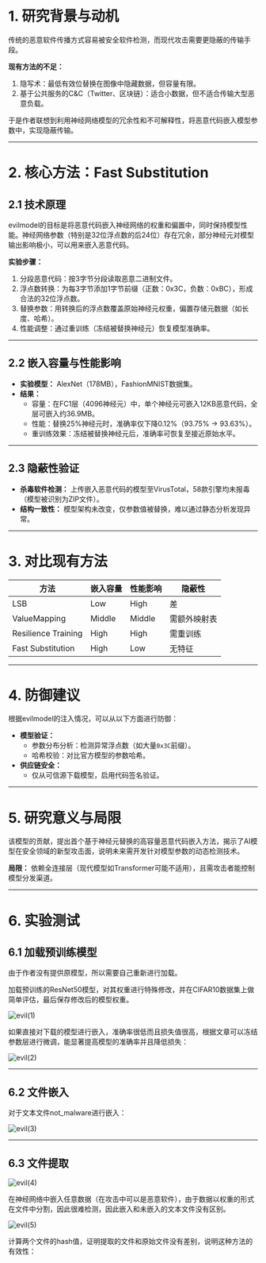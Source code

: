 # 1. 研究背景与动机

传统的恶意软件传播方式容易被安全软件检测，而现代攻击需要更隐蔽的传输手段。

**现有方法的不足：**
1. 隐写术：最低有效位替换在图像中隐藏数据，但容量有限。
2. 基于公共服务的C&C（Twitter、区块链）：适合小数据，但不适合传输大型恶意负载。

于是作者联想到利用神经网络模型的冗余性和不可解释性，将恶意代码嵌入模型参数中，实现隐蔽传输。

---

# 2. 核心方法：Fast Substitution

## 2.1 技术原理

evilmodel的目标是将恶意代码嵌入神经网络的权重和偏置中，同时保持模型性能。神经网络参数（特别是32位浮点数的后24位）存在冗余，部分神经元对模型输出影响极小，可以用来嵌入恶意代码。

**实验步骤：**
1. 分段恶意代码：按3字节分段读取恶意二进制文件。
2. 浮点数转换：为每3字节添加1字节前缀（正数：0x3C，负数：0xBC），形成合法的32位浮点数。
3. 替换参数：用转换后的浮点数覆盖原始神经元权重，偏置存储元数据（如长度、哈希）。
4. 性能调整：通过重训练（冻结被替换神经元）恢复模型准确率。

---

## 2.2 嵌入容量与性能影响

- **实验模型：** AlexNet（178MB），FashionMNIST数据集。
- **结果：**
  - 容量：在FC1层（4096神经元）中，单个神经元可嵌入12KB恶意代码，全层可嵌入约36.9MB。
  - 性能：替换25%神经元时，准确率仅下降0.12%（93.75% → 93.63%）。
  - 重训练效果：冻结被替换神经元后，准确率可恢复至接近原始水平。

---

## 2.3 隐蔽性验证

- **杀毒软件检测：** 上传嵌入恶意代码的模型至VirusTotal，58款引擎均未报毒（模型被识别为ZIP文件）。
- **结构一致性：** 模型架构未改变，仅参数值被替换，难以通过静态分析发现异常。

---

# 3. 对比现有方法

| 方法                | 嵌入容量 | 性能影响 | 隐蔽性         |
|---------------------|----------|----------|----------------|
| LSB                 | Low      | High     | 差             |
| ValueMapping        | Middle   | Middle   | 需额外映射表   |
| Resilience Training | High     | High     | 需重训练       |
| Fast Substitution   | High     | Low      | 无特征         |

---

# 4. 防御建议

根据evilmodel的注入情况，可以从以下方面进行防御：

- **模型验证：**
  - 参数分布分析：检测异常浮点数（如大量`0x3C`前缀）。
  - 哈希校验：对比官方模型的参数哈希。
- **供应链安全：**
  - 仅从可信源下载模型，启用代码签名验证。

---

# 5. 研究意义与局限

该模型的贡献，提出首个基于神经元替换的高容量恶意代码嵌入方法，揭示了AI模型在安全领域的新型攻击面，说明未来需开发针对模型参数的动态检测技术。

**局限：** 依赖全连接层（现代模型如Transformer可能不适用），且需攻击者能控制模型分发渠道。

---

# 6. 实验测试

## 6.1 加载预训练模型

由于作者没有提供原模型，所以需要自己重新进行加载。

加载预训练的ResNet50模型，对其权重进行特殊修改，并在CIFAR10数据集上做简单评估，最后保存修改后的模型权重。

![evil(1)](@jpg/evil(1).png)

如果直接对下载的模型进行嵌入，准确率很低而且损失值很高，根据文章可以冻结参数层进行微调，能显著提高模型的准确率并且降低损失：

![evil(2)](@jpg/evil(2).png)

---

## 6.2 文件嵌入

对于文本文件not_malware进行嵌入：

![evil(3)](@jpg/evil(3).png)

---

## 6.3 文件提取

![evil(4)](@jpg/evil(4).png)

在神经网络中嵌入任意数据（在攻击中可以是恶意软件），由于数据以权重的形式在文件中分割，因此很难检测，因此嵌入和未嵌入的文本文件没有区别。

![evil(5)](@jpg/evil(5).png)

计算两个文件的hash值，证明提取的文件和原始文件没有差别，说明这种方法的有效性：